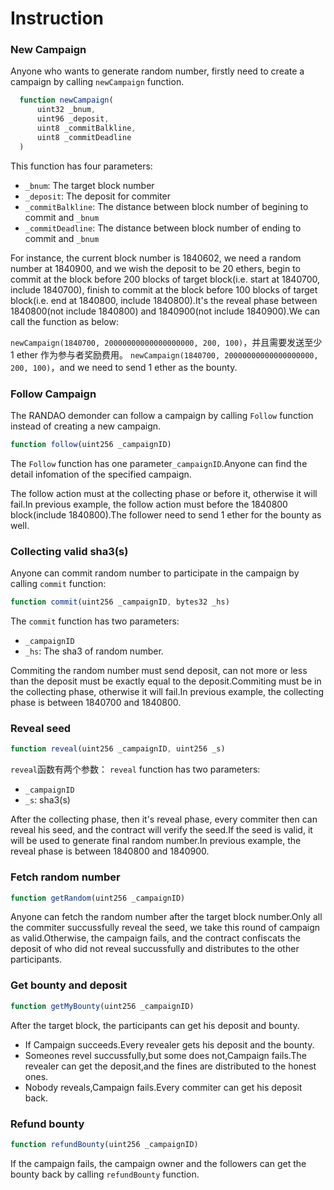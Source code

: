 # Instruction

### New Campaign

Anyone who wants to generate random number, firstly need to create a campaign by calling `newCampaign` function.

```javascript
  function newCampaign(
      uint32 _bnum,
      uint96 _deposit,
      uint8 _commitBalkline,
      uint8 _commitDeadline
  )
```

This function has four parameters:
* `_bnum`: The target block number
* `_deposit`: The deposit for commiter
* `_commitBalkline`: The distance between block number of begining to commit and `_bnum`
* `_commitDeadline`: The distance between block number of ending to commit and `_bnum`

For instance, the current block number is 1840602, we need a random number at 1840900, and we wish the deposit to be 20 ethers, begin to commit at the block before 200 blocks of target block(i.e. start at 1840700, include 1840700), finish to commit at the block before 100 blocks of target block(i.e. end at 1840800, include 1840800).It's the reveal phase between 1840800(not include 1840800) and 1840900(not include 1840900).We can call the function as below:

`newCampaign(1840700, 20000000000000000000, 200, 100)`，并且需要发送至少 1 ether 作为参与者奖励费用。
`newCampaign(1840700, 20000000000000000000, 200, 100)`，and we need to send 1 ether as the bounty.

### Follow Campaign

The RANDAO demonder can follow a campaign by calling `Follow` function instead of creating a new campaign.

```javascript
function follow(uint256 _campaignID)
```

The `Follow` function has one parameter`_campaignID`.Anyone can find the detail infomation of the specified campaign.

The follow action must at the collecting phase or before it, otherwise it will fail.In previous example, the follow action must before the 1840800 block(include 1840800).The follower need to send 1 ether for the bounty as well.

### Collecting valid sha3(s)

Anyone can commit random number to participate in the campaign by calling `commit` function:

```javascript
function commit(uint256 _campaignID, bytes32 _hs)
```

The `commit` function has two parameters:
* `_campaignID`
* `_hs`: The sha3 of random number.

Commiting the random number must send deposit, can not more or less than the deposit must be exactly equal to the deposit.Commiting must be in the collecting phase, otherwise it will fail.In previous example, the collecting phase is between 1840700 and 1840800.

### Reveal seed

```javascript
function reveal(uint256 _campaignID, uint256 _s)
```

`reveal`函数有两个参数：
`reveal` function has two parameters:

* `_campaignID`
* `_s`: sha3(s)

After the collecting phase, then it's reveal phase, every commiter then can reveal his seed, and the contract will verify the seed.If the seed is valid, it will be used to generate final random number.In previous example, the reveal phase is between 1840800 and 1840900.

### Fetch random number

```javascript
function getRandom(uint256 _campaignID)
```

Anyone can fetch the random number after the target block number.Only all the commiter succussfully reveal the seed, we take this round of campaign as valid.Otherwise, the campaign fails, and the contract confiscats the deposit of who did not reveal succussfully and distributes to the other participants.

### Get bounty and deposit

```javascript
function getMyBounty(uint256 _campaignID)
```

After the target block, the participants can get his deposit and bounty.

* If Campaign succeeds.Every revealer gets his deposit and the bounty.
* Someones revel succussfully,but some does not,Campaign fails.The revealer can get the deposit,and the fines are distributed to the honest ones.
* Nobody reveals,Campaign fails.Every commiter can get his deposit back.

### Refund bounty

```javascript
function refundBounty(uint256 _campaignID)
```

If the campaign fails, the campaign owner and the followers can get the bounty back by calling `refundBounty` function.
